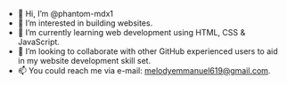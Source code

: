 - 👋 Hi, I’m @phantom-mdx1
- 👀 I’m interested in building websites.
- 🌱 I’m currently learning web development using HTML, CSS & JavaScript.
- 💞️ I’m looking to collaborate with other GitHub experienced users to aid in my website development skill set.
- 📫 You could reach me via e-mail: melodyemmanuel619@gmail.com.

<!---
phantom-mdx1 is a ✨ special ✨ repository because its `README.md` (this file) appears on your GitHub profile.
You can click the Preview link to take a look at your changes.
--->
